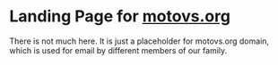 # Landing Page for [motovs.org](http://imotov.github.io/motovs-org/)

There is not much here. It is just a placeholder for motovs.org domain,
which is used for email by different members of our family.
